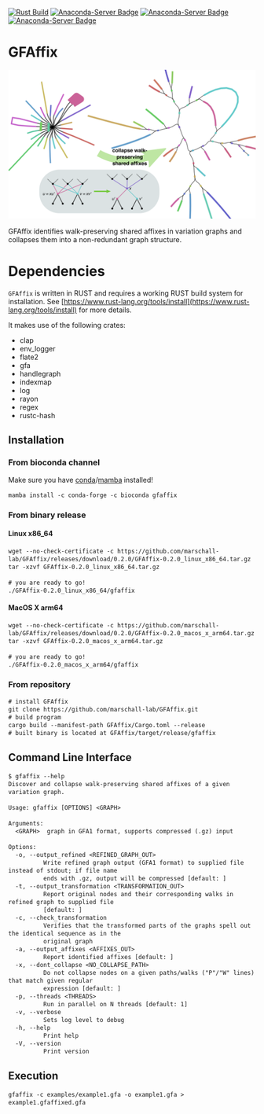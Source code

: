 [![Rust Build](https://github.com/marschall-lab/GFAffix/actions/workflows/rust_build.yml/badge.svg)](https://github.com/marschall-lab/GFAffix/actions/workflows/rust_build.yml) [![Anaconda-Server Badge](https://anaconda.org/bioconda/gfaffix/badges/version.svg)](https://conda.anaconda.org/bioconda) [![Anaconda-Server Badge](https://anaconda.org/bioconda/gfaffix/badges/platforms.svg)](https://anaconda.org/bioconda/gfaffix) [![Anaconda-Server Badge](https://anaconda.org/bioconda/gfaffix/badges/license.svg)](https://anaconda.org/bioconda/gfaffix)

# GFAffix

![GFAffix collapses walk-preserving shared affixes](doc/gfaffix-illustration.png?raw=true "GFAffix collapses walk-preserving shared affixes")

GFAffix identifies walk-preserving shared affixes in variation graphs and collapses them into a non-redundant graph structure.

# Dependencies

`GFAffix` is written in RUST and requires a working RUST build system for installation. See [https://www.rust-lang.org/tools/install](https://www.rust-lang.org/tools/install) for more details. 

It makes use of the following crates:
* clap
* env\_logger
* flate2
* gfa
* handlegraph
* indexmap
* log
* rayon
* regex
* rustc-hash

## Installation

### From bioconda channel

Make sure you have [conda](https://conda.io)/[mamba](https://anaconda.org/conda-forge/mamba) installed!

```
mamba install -c conda-forge -c bioconda gfaffix
```

### From binary release

#### Linux x86\_64

```
wget --no-check-certificate -c https://github.com/marschall-lab/GFAffix/releases/download/0.2.0/GFAffix-0.2.0_linux_x86_64.tar.gz 
tar -xzvf GFAffix-0.2.0_linux_x86_64.tar.gz 

# you are ready to go! 
./GFAffix-0.2.0_linux_x86_64/gfaffix
```

#### MacOS X arm64

```
wget --no-check-certificate -c https://github.com/marschall-lab/GFAffix/releases/download/0.2.0/GFAffix-0.2.0_macos_x_arm64.tar.gz 
tar -xzvf GFAffix-0.2.0_macos_x_arm64.tar.gz 

# you are ready to go! 
./GFAffix-0.2.0_macos_x_arm64/gfaffix
```

### From repository

```
# install GFAffix
git clone https://github.com/marschall-lab/GFAffix.git
# build program
cargo build --manifest-path GFAffix/Cargo.toml --release
# built binary is located at GFAffix/target/release/gfaffix
```

## Command Line Interface

```
$ gfaffix --help
Discover and collapse walk-preserving shared affixes of a given variation graph.

Usage: gfaffix [OPTIONS] <GRAPH>

Arguments:
  <GRAPH>  graph in GFA1 format, supports compressed (.gz) input

Options:
  -o, --output_refined <REFINED_GRAPH_OUT>
          Write refined graph output (GFA1 format) to supplied file instead of stdout; if file name
          ends with .gz, output will be compressed [default: ]
  -t, --output_transformation <TRANSFORMATION_OUT>
          Report original nodes and their corresponding walks in refined graph to supplied file
          [default: ]
  -c, --check_transformation
          Verifies that the transformed parts of the graphs spell out the identical sequence as in the
          original graph
  -a, --output_affixes <AFFIXES_OUT>
          Report identified affixes [default: ]
  -x, --dont_collapse <NO_COLLAPSE_PATH>
          Do not collapse nodes on a given paths/walks ("P"/"W" lines) that match given regular
          expression [default: ]
  -p, --threads <THREADS>
          Run in parallel on N threads [default: 1]
  -v, --verbose
          Sets log level to debug
  -h, --help
          Print help
  -V, --version
          Print version
```

## Execution

```
gfaffix -c examples/example1.gfa -o example1.gfa > example1.gfaffixed.gfa
```
